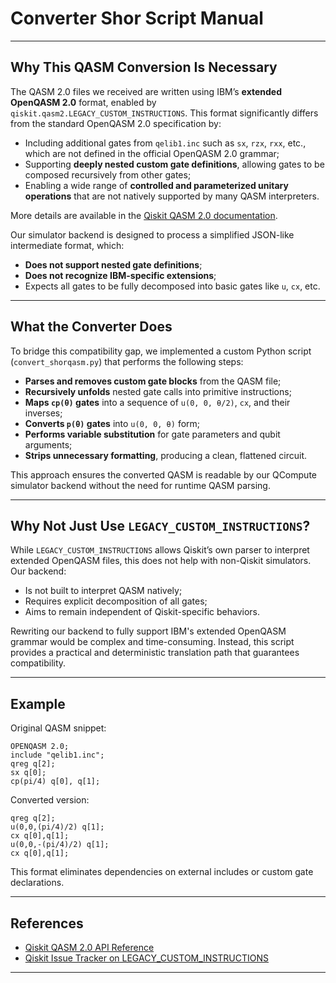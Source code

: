 # Converter Shor Script Manual
---

## Why This QASM Conversion Is Necessary

The QASM 2.0 files we received are written using IBM’s **extended OpenQASM 2.0** format, enabled by `qiskit.qasm2.LEGACY_CUSTOM_INSTRUCTIONS`. This format significantly differs from the standard OpenQASM 2.0 specification by:

* Including additional gates from `qelib1.inc` such as `sx`, `rzx`, `rxx`, etc., which are not defined in the official OpenQASM 2.0 grammar;
* Supporting **deeply nested custom gate definitions**, allowing gates to be composed recursively from other gates;
* Enabling a wide range of **controlled and parameterized unitary operations** that are not natively supported by many QASM interpreters.

More details are available in the [Qiskit QASM 2.0 documentation](https://docs.quantum.ibm.com/api/qiskit/qasm2).

Our simulator backend is designed to process a simplified JSON-like intermediate format, which:

* **Does not support nested gate definitions**;
* **Does not recognize IBM-specific extensions**;
* Expects all gates to be fully decomposed into basic gates like `u`, `cx`, etc.

---

## What the Converter Does

To bridge this compatibility gap, we implemented a custom Python script (`convert_shorqasm.py`) that performs the following steps:

* **Parses and removes custom gate blocks** from the QASM file;
* **Recursively unfolds** nested gate calls into primitive instructions;
* **Maps `cp(θ)` gates** into a sequence of `u(0, 0, θ/2)`, `cx`, and their inverses;
* **Converts `p(θ)` gates** into `u(0, 0, θ)` form;
* **Performs variable substitution** for gate parameters and qubit arguments;
* **Strips unnecessary formatting**, producing a clean, flattened circuit.

This approach ensures the converted QASM is readable by our QCompute simulator backend without the need for runtime QASM parsing.

---

## Why Not Just Use `LEGACY_CUSTOM_INSTRUCTIONS`?

While `LEGACY_CUSTOM_INSTRUCTIONS` allows Qiskit’s own parser to interpret extended OpenQASM files, this does not help with non-Qiskit simulators. Our backend:

* Is not built to interpret QASM natively;
* Requires explicit decomposition of all gates;
* Aims to remain independent of Qiskit-specific behaviors.

Rewriting our backend to fully support IBM's extended OpenQASM grammar would be complex and time-consuming. Instead, this script provides a practical and deterministic translation path that guarantees compatibility.

---

## Example

Original QASM snippet:

```qasm
OPENQASM 2.0;
include "qelib1.inc";
qreg q[2];
sx q[0];
cp(pi/4) q[0], q[1];
```

Converted version:

```qasm
qreg q[2];
u(0,0,(pi/4)/2) q[1];
cx q[0],q[1];
u(0,0,-(pi/4)/2) q[1];
cx q[0],q[1];
```

This format eliminates dependencies on external includes or custom gate declarations.

---

## References

* [Qiskit QASM 2.0 API Reference](https://docs.quantum.ibm.com/api/qiskit/qasm2)
* [Qiskit Issue Tracker on LEGACY\_CUSTOM\_INSTRUCTIONS](https://github.com/Qiskit/qiskit/issues/12124)

---
